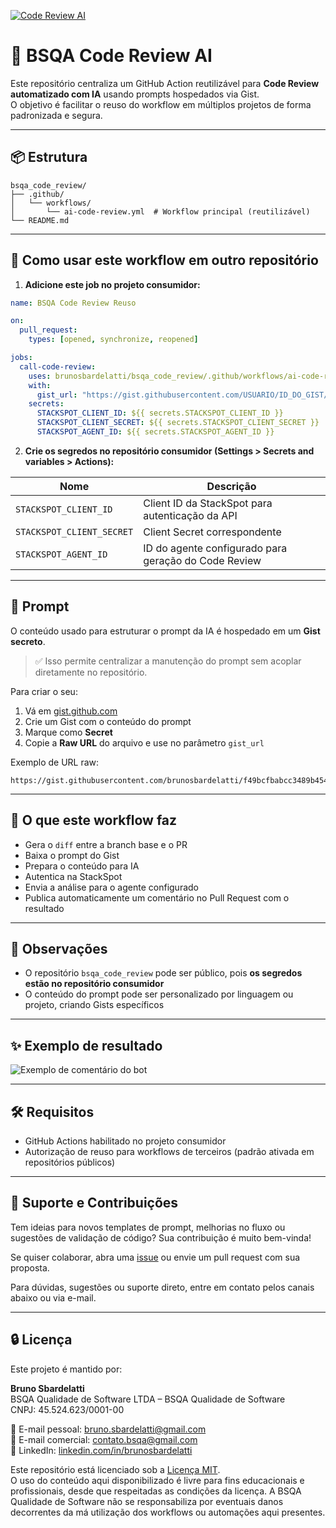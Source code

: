 [![Code Review AI](https://github.com/brunosbardelatti/bsqa_code_review/actions/workflows/ai-code-review.yml/badge.svg)](https://github.com/brunosbardelatti/bsqa_code_review/actions/workflows/ai-code-review.yml)


# 🤖 BSQA Code Review AI

Este repositório centraliza um GitHub Action reutilizável para **Code Review automatizado com IA** usando prompts hospedados via Gist.  
O objetivo é facilitar o reuso do workflow em múltiplos projetos de forma padronizada e segura.

---

## 📦 Estrutura

```
bsqa_code_review/
├── .github/
│   └── workflows/
│       └── ai-code-review.yml  # Workflow principal (reutilizável)
└── README.md
```

---

## 🚀 Como usar este workflow em outro repositório

1. **Adicione este job no projeto consumidor:**

```yaml
name: BSQA Code Review Reuso

on:
  pull_request:
    types: [opened, synchronize, reopened]

jobs:
  call-code-review:
    uses: brunosbardelatti/bsqa_code_review/.github/workflows/ai-code-review.yml@main
    with:
      gist_url: "https://gist.githubusercontent.com/USUARIO/ID_DO_GIST/raw/NOME_DO_ARQUIVO.txt"
    secrets:
      STACKSPOT_CLIENT_ID: ${{ secrets.STACKSPOT_CLIENT_ID }}
      STACKSPOT_CLIENT_SECRET: ${{ secrets.STACKSPOT_CLIENT_SECRET }}
      STACKSPOT_AGENT_ID: ${{ secrets.STACKSPOT_AGENT_ID }}
```

2. **Crie os segredos no repositório consumidor (Settings > Secrets and variables > Actions):**

| Nome                    | Descrição                                                                 |
|-------------------------|---------------------------------------------------------------------------|
| `STACKSPOT_CLIENT_ID`   | Client ID da StackSpot para autenticação da API                           |
| `STACKSPOT_CLIENT_SECRET` | Client Secret correspondente                                             |
| `STACKSPOT_AGENT_ID`    | ID do agente configurado para geração do Code Review                      |

---

## 📄 Prompt

O conteúdo usado para estruturar o prompt da IA é hospedado em um **Gist secreto**.

> ✅ Isso permite centralizar a manutenção do prompt sem acoplar diretamente no repositório.

Para criar o seu:

1. Vá em [gist.github.com](https://gist.github.com)
2. Crie um Gist com o conteúdo do prompt
3. Marque como **Secret**
4. Copie a **Raw URL** do arquivo e use no parâmetro `gist_url`

Exemplo de URL raw:

```
https://gist.githubusercontent.com/brunosbardelatti/f49bcfbabcc3489b4549283cae00cfd7/raw/NOME_DO_ARQUIVO.txt
```

---

## 🧠 O que este workflow faz

- Gera o `diff` entre a branch base e o PR
- Baixa o prompt do Gist
- Prepara o conteúdo para IA
- Autentica na StackSpot
- Envia a análise para o agente configurado
- Publica automaticamente um comentário no Pull Request com o resultado

---

## 📌 Observações

- O repositório `bsqa_code_review` pode ser público, pois **os segredos estão no repositório consumidor**
- O conteúdo do prompt pode ser personalizado por linguagem ou projeto, criando Gists específicos

---

## ✨ Exemplo de resultado

![Exemplo de comentário do bot](https://placehold.co/600x200?text=Code+Review+AI+Comment)

---

## 🛠️ Requisitos

- GitHub Actions habilitado no projeto consumidor
- Autorização de reuso para workflows de terceiros (padrão ativada em repositórios públicos)

---

## 💬 Suporte e Contribuições

Tem ideias para novos templates de prompt, melhorias no fluxo ou sugestões de validação de código? Sua contribuição é muito bem-vinda!  
  
Se quiser colaborar, abra uma [issue](https://github.com/brunosbardelatti/bsqa_code_review/issues) ou envie um pull request com sua proposta.

Para dúvidas, sugestões ou suporte direto, entre em contato pelos canais abaixo ou via e-mail.

---

## 🔒 Licença

Este projeto é mantido por:

**Bruno Sbardelatti**  
BSQA Qualidade de Software LTDA – BSQA Qualidade de Software  
CNPJ: 45.524.623/0001-00  

📧 E-mail pessoal: [bruno.sbardelatti@gmail.com](mailto:bruno.sbardelatti@gmail.com)  
📧 E-mail comercial: [contato.bsqa@gmail.com](mailto:contato.bsqa@gmail.com)  
🔗 LinkedIn: [linkedin.com/in/brunosbardelatti](https://www.linkedin.com/in/brunosbardelatti/)

Este repositório está licenciado sob a [Licença MIT](LICENSE).  
O uso do conteúdo aqui disponibilizado é livre para fins educacionais e profissionais, desde que respeitadas as condições da licença. A BSQA Qualidade de Software não se responsabiliza por eventuais danos decorrentes da má utilização dos workflows ou automações aqui presentes.